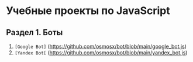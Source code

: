 # Учебные проекты по JavaScript
## Раздел 1. Боты
1. `[Google Bot]` (https://github.com/osmosx/bot/blob/main/google_bot.js)
2. `[Yandex Bot[` (https://github.com/osmosx/bot/blob/main/yandex_bot.js)

